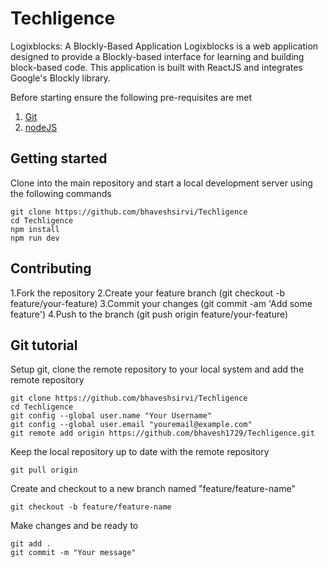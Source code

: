 # Techligence
Logixblocks: A Blockly-Based Application
Logixblocks is a web application designed to provide a Blockly-based interface for learning and building block-based code. This application is built with ReactJS and integrates Google's Blockly library.

Before starting ensure the following pre-requisites are met
1. [Git](https://git-scm.com/downloads)
2. [nodeJS](https://nodejs.org/en/download)

## Getting started
Clone into the main repository and start a local development server using the following commands 
```
git clone https://github.com/bhaveshsirvi/Techligence
cd Techligence
npm install
npm run dev
```

## Contributing
1.Fork the repository
2.Create your feature branch (git checkout -b feature/your-feature)
3.Commit your changes (git commit -am 'Add some feature')
4.Push to the branch (git push origin feature/your-feature)

## Git tutorial
Setup git, clone the remote repository to your local system and add the remote repository 
```
git clone https://github.com/bhaveshsirvi/Techligence
cd Techligence
git config --global user.name "Your Username"
git config --global user.email "youremail@example.com"
git remote add origin https://github.com/bhavesh1729/Techligence.git
```
Keep the local repository up to date with the remote repository
```
git pull origin
```
Create and checkout to a new branch named "feature/feature-name"
```
git checkout -b feature/feature-name
```
Make changes and be ready to 
```
git add .
git commit -m "Your message"

```


